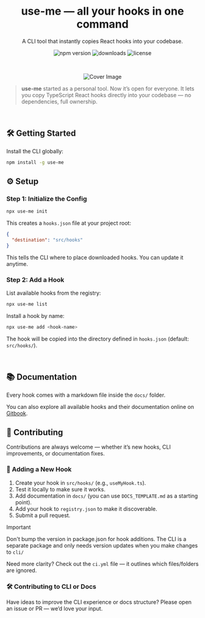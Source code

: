 <div align="center">

# use-me — all your hooks in one command

A CLI tool that instantly copies React hooks into your codebase.

![npm version](https://img.shields.io/npm/v/use-me.svg)
![downloads](https://img.shields.io/npm/dm/use-me)
![license](https://img.shields.io/npm/l/use-me)

<br />

![Cover Image]()

</div>

> **use-me** started as a personal tool. Now it’s open for everyone. It lets you copy TypeScript React hooks directly into your codebase — no dependencies, full ownership.

<br>

## 🛠 Getting Started

Install the CLI globally:

```bash
npm install -g use-me
```

## ⚙️ Setup

### Step 1: Initialize the Config

```bash
npx use-me init
```

This creates a `hooks.json` file at your project root:

```json
{
  "destination": "src/hooks"
}
```

This tells the CLI where to place downloaded hooks. You can update it anytime.

### Step 2: Add a Hook

List available hooks from the registry:

```bash
npx use-me list
```

Install a hook by name:

```bash
npx use-me add <hook-name>
```

The hook will be copied into the directory defined in `hooks.json` (default: `src/hooks/`).

<br>

## 📚 Documentation

Every hook comes with a markdown file inside the `docs/` folder.

You can also explore all available hooks and their documentation online on [Gitbook](https://azlanibrahim.gitbook.io/use-me/).

## 🤝 Contributing

Contributions are always welcome — whether it’s new hooks, CLI improvements, or documentation fixes.

### 🔧 Adding a New Hook

1. Create your hook in `src/hooks/` (e.g., `useMyHook.ts`).
2. Test it locally to make sure it works.
3. Add documentation in `docs/` (you can use `DOCS_TEMPLATE.md` as a starting point).
4. Add your hook to `registry.json` to make it discoverable.
5. Submit a pull request.

> [!IMPORTANT]
> Don't bump the version in package.json for hook additions. The CLI is a separate package and only needs version updates when you make changes to `cli/`

Need more clarity? Check out the `ci.yml` file — it outlines which files/folders are ignored.

### 🛠 Contributing to CLI or Docs

Have ideas to improve the CLI experience or docs structure? Please open an issue or PR — we’d love your input.
